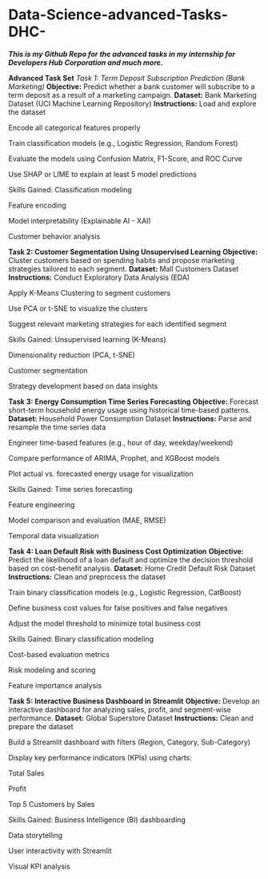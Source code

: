 # Data-Science-advanced-Tasks-DHC-
***This is my Github Repo for the advanced tasks in my internship for Developers Hub Corporation and much more.***

**Advanced Task Set**
*Task 1: Term Deposit Subscription Prediction (Bank Marketing)*
**Objective:**
 Predict whether a bank customer will subscribe to a term deposit as a result of a marketing campaign.
**Dataset:**
 Bank Marketing Dataset (UCI Machine Learning Repository)
**Instructions:**
Load and explore the dataset


Encode all categorical features properly


Train classification models (e.g., Logistic Regression, Random Forest)


Evaluate the models using Confusion Matrix, F1-Score, and ROC Curve


Use SHAP or LIME to explain at least 5 model predictions


Skills Gained:
Classification modeling


Feature encoding


Model interpretability (Explainable AI - XAI)


Customer behavior analysis



**Task 2: Customer Segmentation Using Unsupervised Learning**
**Objective:**
 Cluster customers based on spending habits and propose marketing strategies tailored to each segment.
**Dataset:**
 Mall Customers Dataset
**Instructions:**
Conduct Exploratory Data Analysis (EDA)


Apply K-Means Clustering to segment customers


Use PCA or t-SNE to visualize the clusters


Suggest relevant marketing strategies for each identified segment


Skills Gained:
Unsupervised learning (K-Means)


Dimensionality reduction (PCA, t-SNE)


Customer segmentation


Strategy development based on data insights



**Task 3: Energy Consumption Time Series Forecasting**
**Objective:**
 Forecast short-term household energy usage using historical time-based patterns.
**Dataset:**
 Household Power Consumption Dataset
**Instructions:**
Parse and resample the time series data


Engineer time-based features (e.g., hour of day, weekday/weekend)


Compare performance of ARIMA, Prophet, and XGBoost models


Plot actual vs. forecasted energy usage for visualization


Skills Gained:
Time series forecasting


Feature engineering


Model comparison and evaluation (MAE, RMSE)


Temporal data visualization



**Task 4: Loan Default Risk with Business Cost Optimization**
**Objective:**
 Predict the likelihood of a loan default and optimize the decision threshold based on cost-benefit analysis.
**Dataset:**
 Home Credit Default Risk Dataset
**Instructions:**
Clean and preprocess the dataset


Train binary classification models (e.g., Logistic Regression, CatBoost)


Define business cost values for false positives and false negatives


Adjust the model threshold to minimize total business cost


Skills Gained:
Binary classification modeling


Cost-based evaluation metrics


Risk modeling and scoring


Feature importance analysis



**Task 5: Interactive Business Dashboard in Streamlit**
**Objective:**
 Develop an interactive dashboard for analyzing sales, profit, and segment-wise performance.
**Dataset:**
 Global Superstore Dataset
**Instructions:**
Clean and prepare the dataset


Build a Streamlit dashboard with filters (Region, Category, Sub-Category)


Display key performance indicators (KPIs) using charts:


Total Sales


Profit


Top 5 Customers by Sales


Skills Gained:
Business Intelligence (BI) dashboarding


Data storytelling


User interactivity with Streamlit


Visual KPI analysis
